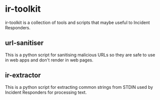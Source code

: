 # ir-toolkit

ir-toolkit is a collection of tools and scripts that maybe useful to Incident Responders.


## url-sanitiser
This is a python script for sanitising malicious URLs so they are safe to use in web apps and don't render in web pages.

## ir-extractor
This is a python script for extracting common strings from STDIN used by Incident Responders for processing text.
